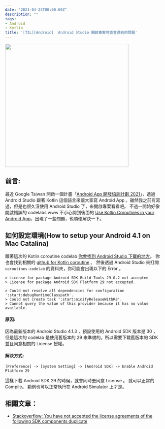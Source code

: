 ```yaml
---
date: "2021-04-24T00:00:00Z"
description: ""
tags:
- Android
- Kotlin
title: '[TIL][Android]  Android Studio 開啟專案可能會遇到的問題'
---
```


<img src="https://lh3.googleusercontent.com/c8Xn2bmNXtrRxy1DTwpkZrkeMxsZ3097rnTGqRBRIlQKL18_8G3-3UdZK3R8_gShtmXjRoceXiOlLUZh_BHNFcwc_BkVB2bDNYA=w2400-h2111-c" width="400px">



## 前言:

最近 Google Taiwan 開啟一個計畫「[Android App 開發培訓計劃 2021](https://events.withgoogle.com/android-study-jam-twhk-2021/)」，透過 Android Studio 跟著 Kotlin 這個語言來讓大家寫 Android App 。雖然我之前有寫過，但是也很久沒使用 Android Studio 了，來開啟專案看看吧。 不過一開始好像開啟錯誤的 codelabs www 不小心開到後面的 [Use Kotlin Coroutines in your Android App](https://developer.android.com/codelabs/kotlin-coroutines)，出現了一些問題，也順便解決一下。




## 如何設定環境(How to setup your Android 4.1 on Mac Catalina)

<a id="setup"></a>

跟著這次的 Kotlin coroutine codelab [你會找到 Android Studio 下載的地方](https://developer.android.com/studio/)。 你也會找到相關的 [github for Kotlin coroutine](https://github.com/googlecodelabs/kotlin-coroutines) 。 然後透過 Android Studio 來打開 `coroutines-codelab` 的資料夾，你可能會出現以下的 Error 。

```
> License for package Android SDK Build-Tools 29.0.2 not accepted
> License for package Android SDK Platform 29 not accepted.

> Could not resolve all dependencies for configuration ':start:debugRuntimeClasspath'.
> Could not create task ':start:minifyReleaseWithR8'.
> Cannot query the value of this provider because it has no value available.
```

#### 原因:

因為最新版本的 Android Studio 4.1.3 ，預設使用的 Android SDK 版本是 30 ，但是這次的 codelab 是使用舊版本的 29 來準備的。所以需要下載舊版本的 SDK 並且同意相關的 License 授權。



#### 解決方式:

`[Preference] -> [System Setting] -> [Android SDK] -> Enable Android Platform 29`

這樣下載 Android SDK 29 的時候，就會同時去同意 License 。 就可以正常的 Compile。 範例也可以正常執行在 Android Simulator 上才是。





## 相關文章：
<a id="refer"></a>

- [Stackoverflow: You have not accepted the license agreements of the following SDK components duplicate](https://stackoverflow.com/questions/39760172/you-have-not-accepted-the-license-agreements-of-the-following-sdk-components)

